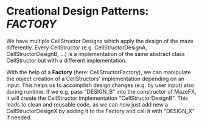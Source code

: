 # Creational Design Patterns: ***FACTORY***

We have multiple CellStructor Designs which apply the design of the maze differently. 
Every CellStructor (e.g. CellStructorDesignA, CellStructorDesignB, ...) is a implementation of the same abstract class CellStructor but with a different implementation.

With the help of a **Factory** (here: CellStructorFactory), we can manipulate the object creation of a CellStructors' implementation depending on an input.
This helps us to accomplish design changes (e.g. by user input) also during runtime: If we e.g. pass "DESIGN_B" into the constructor of MazeFX, it will create the CellStructor implementation "CellStructorDesignB".
This leads to clean and reusable code, as we can now just add new a CellStructorDesignX by adding it to the Factory and call it with "DESIGN_X" if needed.